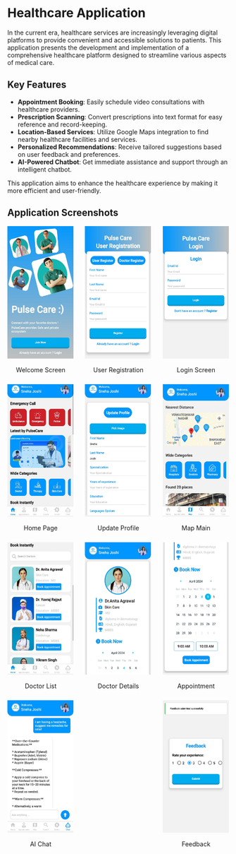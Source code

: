 # Healthcare Application

In the current era, healthcare services are increasingly leveraging digital platforms to provide convenient and accessible solutions to patients. This application presents the development and implementation of a comprehensive healthcare platform designed to streamline various aspects of medical care.

## Key Features

- **Appointment Booking**: Easily schedule video consultations with healthcare providers.
- **Prescription Scanning**: Convert prescriptions into text format for easy reference and record-keeping.
- **Location-Based Services**: Utilize Google Maps integration to find nearby healthcare facilities and services.
- **Personalized Recommendations**: Receive tailored suggestions based on user feedback and preferences.
- **AI-Powered Chatbot**: Get immediate assistance and support through an intelligent chatbot.

This application aims to enhance the healthcare experience by making it more efficient and user-friendly.

## Application Screenshots

<div style="display: flex; flex-wrap: wrap; gap: 10px; justify-content: space-between;">

  <div style="flex-basis: 30%;">
    <img src="screenshot/pulseCareSS/welcome.jpg" alt="Welcome Screen" height="300" width="150"/>
    <p align="center">Welcome Screen</p>
  </div>
  
  <div style="flex-basis: 30%;">
    <img src="screenshot/pulseCareSS/userReg.jpg" alt="User Registration" height="300" width="150"/>
    <p align="center">User Registration</p>
  </div>

  <div style="flex-basis: 30%;">
    <img src="screenshot/pulseCareSS/login.jpg" alt="Login Screen" height="300" width="150"/>
    <p align="center">Login Screen</p>
  </div>

  <div style="flex-basis: 30%;">
    <img src="screenshot/pulseCareSS/homePage.jpg" alt="Home Page" height="300" width="150"/>
    <p align="center">Home Page</p>
  </div>

  <div style="flex-basis: 30%;">
    <img src="screenshot/pulseCareSS/updateProfile1.jpg" alt="Update Profile" height="300" width="150"/>
    <p align="center">Update Profile</p>
  </div>

  <div style="flex-basis: 30%;">
    <img src="screenshot/pulseCareSS/mapMain.jpg" alt="Map Main" height="300" width="150"/>
    <p align="center">Map Main</p>
  </div>

  <div style="flex-basis: 30%;">
    <img src="screenshot/pulseCareSS/doctorList.jpg" alt="Doctor List" height="300" width="150"/>
    <p align="center">Doctor List</p>
  </div>

  <div style="flex-basis: 30%;">
    <img src="screenshot/pulseCareSS/doctorDetails.jpg" alt="Doctor Details" height="300" width="150"/>
    <p align="center">Doctor Details</p>
  </div>

  <div style="flex-basis: 30%;">
    <img src="screenshot/pulseCareSS/appoinment2.jpg" alt="Appointment" height="300" width="150"/>
    <p align="center">Appointment</p>
  </div>

  <div style="flex-basis: 30%;">
    <img src="screenshot/pulseCareSS/aiChat.jpg" alt="AI Chat" height="300" width="150"/>
    <p align="center">AI Chat</p>
  </div>

  <div style="flex-basis: 30%;">
    <img src="screenshot/pulseCareSS/feedback.jpg" alt="Feedback" height="300" width="150"/>
    <p align="center">Feedback</p>
  </div>

</div>

